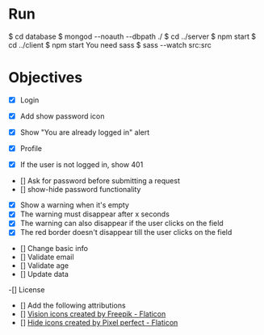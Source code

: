 # Run

$ cd database
$ mongod --noauth --dbpath ./
$ cd ../server
$ npm start
$ cd ../client
$ npm start
You need sass
$ sass --watch src:src

# Objectives

-[x] Login
- [x] Add show password icon
- [x] Show "You are already logged in" alert

-[x] Profile
- [x] If the user is not logged in, show 401
- [] Ask for password before submitting a request
-  [] show-hide password functionality
-  [x] Show a warning when it's empty
-   [x] The warning must disappear after x seconds
-   [x] The warning can also disappear if the user clicks on the field
-   [x] The red border doesn't disappear till the user clicks on the field
- [] Change basic info
- [] Validate email
- [] Validate age
- [] Update data

-[] License
- [] Add the following attributions
- [] <a href="https://www.flaticon.com/free-icons/vision" title="vision icons">Vision icons created by Freepik - Flaticon</a>
- [] <a href="https://www.flaticon.com/free-icons/hide" title="hide icons">Hide icons created by Pixel perfect - Flaticon</a>
